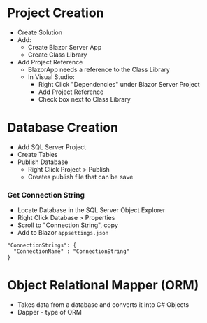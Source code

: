 
# Project Creation

- Create Solution
- Add:
  - Create Blazor Server App
  - Create Class Library
- Add Project Reference
  - BlazorApp needs a reference to the Class Library
  - In Visual Studio:
    - Right Click "Dependencies" under Blazor Server Project
    - Add Project Reference
    - Check box next to Class Library

# Database Creation

- Add SQL Server Project
- Create Tables
- Publish Database
  - Right Click Project > Publish
  - Creates publish file that can be save

### Get Connection String

- Locate Database in the SQL Server Object Explorer
- Right Click Database > Properties
- Scroll to "Connection String", copy
- Add to Blazor `appsettings.json`
```
"ConnectionStrings": {
  "ConnectionName" : "ConnectionString"
}
```

# Object Relational Mapper (ORM)

- Takes data from a database and converts it into C# Objects
- Dapper - type of ORM



